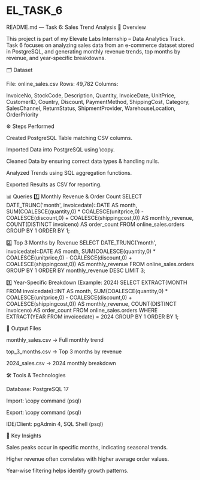 # EL_TASK_6
README.md — Task 6: Sales Trend Analysis
📌 Overview

This project is part of my Elevate Labs Internship – Data Analytics Track.
Task 6 focuses on analyzing sales data from an e-commerce dataset stored in PostgreSQL, and generating monthly revenue trends, top months by revenue, and year-specific breakdowns.

🗂 Dataset

File: online_sales.csv
Rows: 49,782
Columns:

InvoiceNo, StockCode, Description, Quantity, InvoiceDate, UnitPrice, CustomerID, Country, Discount, PaymentMethod, ShippingCost, Category, SalesChannel, ReturnStatus, ShipmentProvider, WarehouseLocation, OrderPriority

⚙️ Steps Performed

Created PostgreSQL Table matching CSV columns.

Imported Data into PostgreSQL using \copy.

Cleaned Data by ensuring correct data types & handling nulls.

Analyzed Trends using SQL aggregation functions.

Exported Results as CSV for reporting.

📊 Queries
1️⃣ Monthly Revenue & Order Count
SELECT
    DATE_TRUNC('month', invoicedate)::DATE AS month,
    SUM(COALESCE(quantity,0) * COALESCE(unitprice,0)
        - COALESCE(discount,0)
        + COALESCE(shippingcost,0)) AS monthly_revenue,
    COUNT(DISTINCT invoiceno) AS order_count
FROM online_sales.orders
GROUP BY 1
ORDER BY 1;

2️⃣ Top 3 Months by Revenue
SELECT
    DATE_TRUNC('month', invoicedate)::DATE AS month,
    SUM(COALESCE(quantity,0) * COALESCE(unitprice,0)
        - COALESCE(discount,0)
        + COALESCE(shippingcost,0)) AS monthly_revenue
FROM online_sales.orders
GROUP BY 1
ORDER BY monthly_revenue DESC
LIMIT 3;

3️⃣ Year-Specific Breakdown (Example: 2024)
SELECT
    EXTRACT(MONTH FROM invoicedate)::INT AS month,
    SUM(COALESCE(quantity,0) * COALESCE(unitprice,0)
        - COALESCE(discount,0)
        + COALESCE(shippingcost,0)) AS monthly_revenue,
    COUNT(DISTINCT invoiceno) AS order_count
FROM online_sales.orders
WHERE EXTRACT(YEAR FROM invoicedate) = 2024
GROUP BY 1
ORDER BY 1;

📂 Output Files

monthly_sales.csv → Full monthly trend

top_3_months.csv → Top 3 months by revenue

2024_sales.csv → 2024 monthly breakdown

🛠 Tools & Technologies

Database: PostgreSQL 17

Import: \copy command (psql)

Export: \copy command (psql)

IDE/Client: pgAdmin 4, SQL Shell (psql)

📌 Key Insights

Sales peaks occur in specific months, indicating seasonal trends.

Higher revenue often correlates with higher average order values.

Year-wise filtering helps identify growth patterns.
